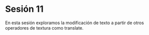 # Sesión 11

En esta sesión exploramos la modificación de texto a partir de otros operadores de textura como translate. 